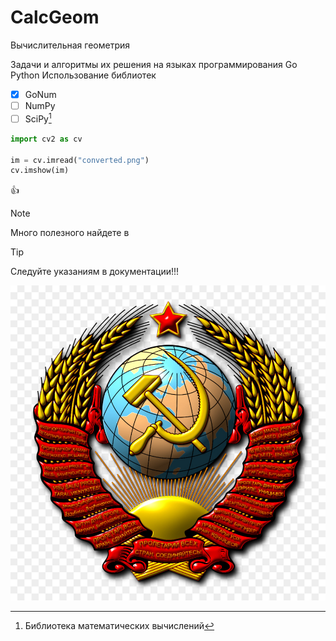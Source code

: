 # CalcGeom
Вычислительная геометрия

Задачи и алгоритмы их решения на языках программирования
Go Python
Использование библиотек
- [x] GoNum
- [ ] NumPy
- [ ] SciPy[^1]
[^1]: Библиотека математических вычислений
```python
import cv2 as cv

im = cv.imread("converted.png")
cv.imshow(im)

```
:+1:

> [!NOTE]
> Много полезного найдете в 

> [!TIP]
> Следуйте указаниям в документации!!!

![picture](./converted.png)

